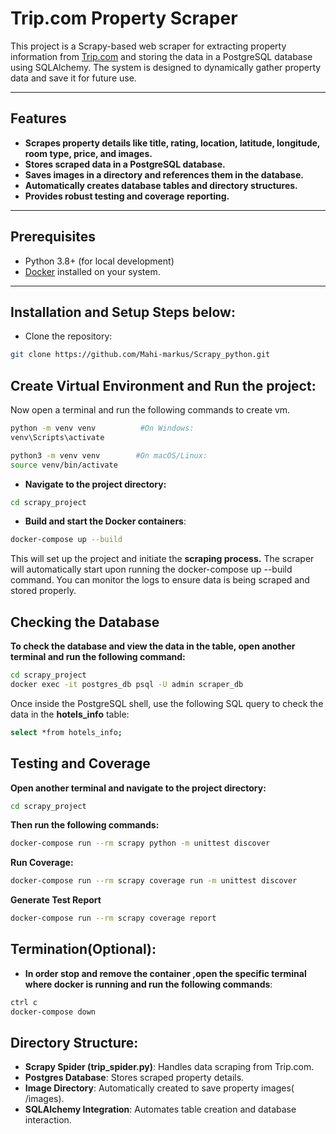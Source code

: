 # Trip.com Property Scraper

This project is a Scrapy-based web scraper for extracting property information from [Trip.com](https://uk.trip.com/hotels/?locale=en-GB&curr=GBP) and storing the data in a PostgreSQL database using SQLAlchemy. The system is designed to dynamically gather property data and save it for future use.

---

## Features

- **Scrapes property details like title, rating, location, latitude, longitude, room type, price, and images.**
- **Stores scraped data in a PostgreSQL database.**
- **Saves images in a directory and references them in the database.**
- **Automatically creates database tables and directory structures.**
- **Provides robust testing and coverage reporting.**

---

## Prerequisites
- Python 3.8+ (for local development)
- [Docker](https://www.docker.com/) installed on your system.

---

## Installation and Setup Steps below:

- Clone the repository:

```bash
git clone https://github.com/Mahi-markus/Scrapy_python.git

```

## Create Virtual Environment and Run the project:

Now open a terminal and run the following commands to create vm.

```bash
python -m venv venv          #On Windows:
venv\Scripts\activate
```

```bash
python3 -m venv venv        #On macOS/Linux:
source venv/bin/activate

```
- **Navigate to the project directory:**

```bash
cd scrapy_project
```

- **Build and start the Docker containers**:

```bash
docker-compose up --build
```

This will set up the project and initiate the **scraping process.**
The scraper will automatically start upon running the docker-compose up --build command. You can monitor the logs to ensure data is being scraped and stored properly.

## Checking the Database

**To check the database and view the data in the table, open another terminal and run the following command:**

```bash
cd scrapy_project
docker exec -it postgres_db psql -U admin scraper_db
```

Once inside the PostgreSQL shell, use the following SQL query to check the data in the **hotels_info** table:

```bash
select *from hotels_info;
```

## Testing and Coverage

**Open another terminal and navigate to the project directory:**

```bash
cd scrapy_project
```

**Then run the following commands:**

```bash
docker-compose run --rm scrapy python -m unittest discover
```

**Run Coverage:**

```bash
docker-compose run --rm scrapy coverage run -m unittest discover
```

**Generate Test Report**

```bash
docker-compose run --rm scrapy coverage report
```

## Termination(Optional):
- **In order stop and remove the container ,open the specific terminal where docker is running and  run the following commands**:

```bash
ctrl c
docker-compose down

```

## Directory Structure:

- **Scrapy Spider (trip_spider.py)**: Handles data scraping from Trip.com.
- **Postgres Database**: Stores scraped property details.
- **Image Directory**: Automatically created to save property images( /images).
- **SQLAlchemy Integration**: Automates table creation and database interaction.
